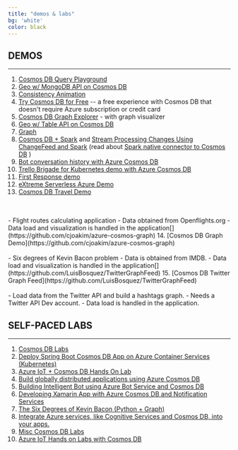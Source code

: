 ```yaml
---
title: "demos & labs"
bg: 'white'
color: black
---
```


DEMOS
-----

* * * * *

1.  [Cosmos DB Query Playground](https://na01.safelinks.protection.outlook.com/?url=https%3A%2F%2Fwww.documentdb.com%2Fsql%2Fdemo&data=04%7C01%7Crimman%40microsoft.com%7C0cc64392a78b4aab9c7208d57d0cbb16%7C72f988bf86f141af91ab2d7cd011db47%7C1%7C0%7C636552415998527665%7CUnknown%7CTWFpbGZsb3d8eyJWIjoiMC4wLjAwMDAiLCJQIjoiV2luMzIiLCJBTiI6Ik1haWwifQ%3D%3D%7C-1&sdata=zcQWlMCWUMlXDMsvhzLv9bw8zLmDJ3XjwGYzzv1ykW4%3D&reserved=0)
2.  [Geo w/ MongoDB API on Cosmos DB](http://mongogeodemo.azurewebsites.net/)
3.  [Consistency Animation](https://languye-webapp.azurewebsites.net/music/music.html)
4.  [Try Cosmos DB for Free](https://na01.safelinks.protection.outlook.com/?url=https%3A%2F%2Fazure.microsoft.com%2Fen-us%2Ftry%2Fcosmosdb%2F&data=04%7C01%7Crimman%40microsoft.com%7C0cc64392a78b4aab9c7208d57d0cbb16%7C72f988bf86f141af91ab2d7cd011db47%7C1%7C0%7C636552415998527665%7CUnknown%7CTWFpbGZsb3d8eyJWIjoiMC4wLjAwMDAiLCJQIjoiV2luMzIiLCJBTiI6Ik1haWwifQ%3D%3D%7C-1&sdata=UoZ81XeFtSbNhdvu8WqY7h7lt8GGTYduJdAD%2F5e663g%3D&reserved=0) -- a free experience with Cosmos DB that doesn't require Azure subscription or credit card
5.  [Cosmos DB Graph Explorer](https://na01.safelinks.protection.outlook.com/?url=https%3A%2F%2Fgithub.com%2FAzure-Samples%2Fazure-cosmos-db-dotnet-graphexplorer&data=04%7C01%7Crimman%40microsoft.com%7C0cc64392a78b4aab9c7208d57d0cbb16%7C72f988bf86f141af91ab2d7cd011db47%7C1%7C0%7C636552415998537572%7CUnknown%7CTWFpbGZsb3d8eyJWIjoiMC4wLjAwMDAiLCJQIjoiV2luMzIiLCJBTiI6Ik1haWwifQ%3D%3D%7C-1&sdata=xbTVqrRNARAo%2F0i%2BORDa0Sw4z74%2FV%2FrAf6FMjNw9ZTw%3D&reserved=0) - with graph visualizer
6.   [Geo w/ Table API on Cosmos DB](https://na01.safelinks.protection.outlook.com/?url=http%3A%2F%2Ftablegeodemo.azurewebsites.net%2F&data=04%7C01%7Crimman%40microsoft.com%7C0cc64392a78b4aab9c7208d57d0cbb16%7C72f988bf86f141af91ab2d7cd011db47%7C1%7C0%7C636552415998537572%7CUnknown%7CTWFpbGZsb3d8eyJWIjoiMC4wLjAwMDAiLCJQIjoiV2luMzIiLCJBTiI6Ik1haWwifQ%3D%3D%7C-1&sdata=o0nM2Au6ja1f%2FY7DaFJdd5KmJt9Bku%2FNCS%2BS69mQReY%3D&reserved=0)
7.  [Graph](https://na01.safelinks.protection.outlook.com/?url=https%3A%2F%2Fdocs.microsoft.com%2Fen-us%2Fazure%2Fcosmos-db%2Fcreate-graph-gremlin-console&data=04%7C01%7Crimman%40microsoft.com%7C0cc64392a78b4aab9c7208d57d0cbb16%7C72f988bf86f141af91ab2d7cd011db47%7C1%7C0%7C636552415998537572%7CUnknown%7CTWFpbGZsb3d8eyJWIjoiMC4wLjAwMDAiLCJQIjoiV2luMzIiLCJBTiI6Ik1haWwifQ%3D%3D%7C-1&sdata=w2q%2FPdKOfzpTegUqpZVvIGidNzY9kNCBC%2BwGUnqGVyM%3D&reserved=0)
8.  [Cosmos DB + Spark](https://na01.safelinks.protection.outlook.com/?url=https%3A%2F%2Fgithub.com%2FAzure%2Fazure-cosmosdb-spark%2Ftree%2Fmaster%2Fsamples&data=04%7C01%7Crimman%40microsoft.com%7C0cc64392a78b4aab9c7208d57d0cbb16%7C72f988bf86f141af91ab2d7cd011db47%7C1%7C0%7C636552415998537572%7CUnknown%7CTWFpbGZsb3d8eyJWIjoiMC4wLjAwMDAiLCJQIjoiV2luMzIiLCJBTiI6Ik1haWwifQ%3D%3D%7C-1&sdata=CoqbVG%2FTl0WGgLfEv3AMdsPEj7pEmojcMLPLOYggo8k%3D&reserved=0) and [Stream Processing Changes Using ChangeFeed and Spark](https://na01.safelinks.protection.outlook.com/?url=https%3A%2F%2Fgithub.com%2FAzure%2Fazure-cosmosdb-spark%2Fwiki%2FStream-processing-changes-using-ChangeFeed-and-Spark&data=04%7C01%7Crimman%40microsoft.com%7C0cc64392a78b4aab9c7208d57d0cbb16%7C72f988bf86f141af91ab2d7cd011db47%7C1%7C0%7C636552415998537572%7CUnknown%7CTWFpbGZsb3d8eyJWIjoiMC4wLjAwMDAiLCJQIjoiV2luMzIiLCJBTiI6Ik1haWwifQ%3D%3D%7C-1&sdata=CcHHbDswdCU%2BjvcueBYosmyCxiqULVez50BTRXOrQTU%3D&reserved=0) (read about  [Spark native connector to Cosmos DB](https://na01.safelinks.protection.outlook.com/?url=https%3A%2F%2Fdocs.microsoft.com%2Fen-us%2Fazure%2Fcosmos-db%2Fspark-connector&data=04%7C01%7Crimman%40microsoft.com%7C0cc64392a78b4aab9c7208d57d0cbb16%7C72f988bf86f141af91ab2d7cd011db47%7C1%7C0%7C636552415998537572%7CUnknown%7CTWFpbGZsb3d8eyJWIjoiMC4wLjAwMDAiLCJQIjoiV2luMzIiLCJBTiI6Ik1haWwifQ%3D%3D%7C-1&sdata=IhcASSocrPU%2Bv7fuxtiazQyAvOlhoKb%2FCqKzaD4Dya8%3D&reserved=0) )
9.  [Bot conversation history with Azure Cosmos DB](https://na01.safelinks.protection.outlook.com/?url=https%3A%2F%2Fazure.microsoft.com%2Fen-us%2Fblog%2Fbot-conversation-history-with-azure-cosmos-db%2F&data=04%7C01%7Crimman%40microsoft.com%7C0cc64392a78b4aab9c7208d57d0cbb16%7C72f988bf86f141af91ab2d7cd011db47%7C1%7C0%7C636552415998537572%7CUnknown%7CTWFpbGZsb3d8eyJWIjoiMC4wLjAwMDAiLCJQIjoiV2luMzIiLCJBTiI6Ik1haWwifQ%3D%3D%7C-1&sdata=BC3MAfHm0AtCH5m4ZQH6ObYCA4thGBKYuw254UbKvd4%3D&reserved=0)
10. [Trello Brigade for Kubernetes demo with Azure Cosmos DB](https://osseu2017.blob.core.windows.net/videos/trello-brigade-demo.mp4)
11. [First Response demo](https://github.com/microsoft/demo-first-response-online)
12. [eXtreme Serverless Azure Demo](https://github.com/thinktecture/dwx-2018-serverless)
13. [Cosmos DB Travel Demo](https://github.com/cjoakim/azure-cosmosdb-travel)
<br>
<br>
    -   Flight routes calculating application
    -   Data obtained from Openflights.org
    -   Data load and visualization is handled in the application[](https://github.com/cjoakim/azure-cosmos-graph)
14. [Cosmos DB Graph Demo](https://github.com/cjoakim/azure-cosmos-graph)
<br>
<br>
    -   Six degrees of Kevin Bacon problem
    -   Data is obtained from IMDB.
    -   Data load and visualization is handled in the application[](https://github.com/LuisBosquez/TwitterGraphFeed)
15. [Cosmos DB Twitter Graph Feed](https://github.com/LuisBosquez/TwitterGraphFeed)
<br>
<br>
    -   Load data from the Twitter API and build a hashtags graph.
    -   Needs a Twitter API Dev account.
    -   Data load is handled in the application.

SELF-PACED LABS
---------------

* * * * *

1.  [Cosmos DB Labs](https://cosmosdb.github.io/labs/)
2.  [Deploy Spring Boot Cosmos DB App on Azure Container Services (Kubernetes)](https://github.com/rangv/SpringBootCosmosDBKubernetes)
3.  [Azure IoT + Cosmos DB Hands On Lab](https://github.com/rangv/Azure-IoT-Cosmos-DB-Workshop)
4.  [Build globally distributed applications using Azure Cosmos DB](https://www.microsoft.com/handsonlabs/SelfPacedLabs/?storyGuid=f4246d9b-6196-42bc-95c1-a8d2ee0bd5e3)
5.  [Building Intelligent Bot using Azure Bot Service and Cosmos DB](https://www.microsoft.com/handsonlabs/SelfPacedLabs/?storyGuid=9df2fdf7-f439-4f31-80b8-7b1b0822c82b)
6.  [Developing Xamarin App with Azure Cosmos DB and Notification Services](https://www.microsoft.com/handsonlabs/SelfPacedLabs/?storyGuid=f8f50d54-7fc6-43ed-9202-29bfdffa8b49)
7.  [The Six Degrees of Kevin Bacon (Python + Graph)](https://github.com/cjoakim/azure-cosmosdb-graph-py)
8.  [Integrate Azure services, like Cognitive Services and Cosmos DB, into your apps.](https://aischool.microsoft.com/learning-paths/4a3MvbEJnim0Q4yko4WYoU)
9.  [Misc Cosmos DB Labs](https://azure.microsoft.com/en-us/overview/real-time-experience-apps/)
10. [Azure IoT Hands on Labs with Cosmos DB](https://github.com/rangv/AzureIoTLabs)
